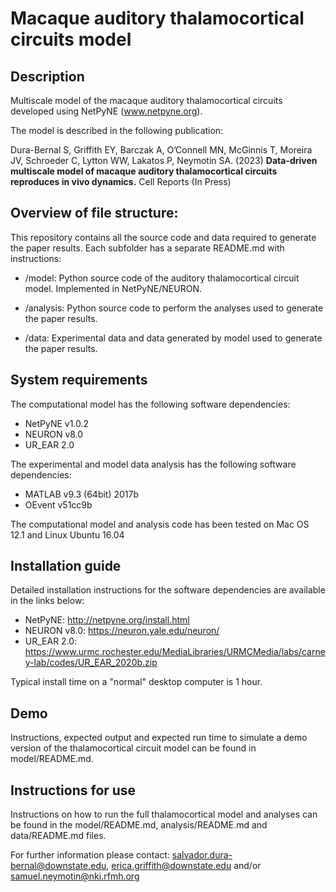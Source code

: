 # Macaque auditory thalamocortical circuits model
## Description
Multiscale model of the macaque auditory thalamocortical circuits developed using NetPyNE (www.netpyne.org).

The model is described in the following publication:

Dura-Bernal S, Griffith EY, Barczak A, O’Connell MN, McGinnis T, Moreira JV, Schroeder C, Lytton WW, Lakatos P, Neymotin SA. (2023) **Data-driven multiscale model of macaque auditory thalamocortical circuits reproduces in vivo dynamics.** Cell Reports (In Press)


## Overview of file structure:

This repository contains all the source code and data required to generate the paper results. Each subfolder has a separate README.md with instructions:

* /model: Python source code of the auditory thalamocortical circuit model. Implemented in NetPyNE/NEURON.

* /analysis: Python source code to perform the analyses used to generate the paper results. 

* /data: Experimental data and data generated by model used to generate the paper results. 

## System requirements
The computational model has the following software dependencies:
- NetPyNE v1.0.2 
- NEURON v8.0
- UR_EAR 2.0 

The experimental and model data analysis has the following software dependencies:
- MATLAB v9.3 (64bit) 2017b
- OEvent v51cc9b

The computational model and analysis code has been tested on Mac OS 12.1 and Linux Ubuntu 16.04

## Installation guide

Detailed installation instructions for the software dependencies are available in the links below:
- NetPyNE: http://netpyne.org/install.html
- NEURON v8.0: https://neuron.yale.edu/neuron/ 
- UR_EAR 2.0: https://www.urmc.rochester.edu/MediaLibraries/URMCMedia/labs/carney-lab/codes/UR_EAR_2020b.zip 

Typical install time on a "normal" desktop computer is 1 hour.

## Demo
Instructions, expected output and expected run time to simulate a demo version of the thalamocortical circuit model can be found in model/README.md.

## Instructions for use
Instructions on how to run the full thalamocortical model and analyses can be found in the model/README.md, analysis/README.md and data/README.md files.


For further information please contact: salvador.dura-bernal@downstate.edu, erica.griffith@downstate.edu and/or samuel.neymotin@nki.rfmh.org

